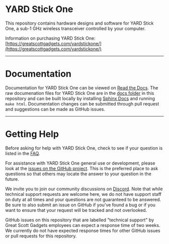 # YARD Stick One

This repository contains hardware designs and software for YARD Stick One, a sub-1 GHz wireless transceiver controlled by your computer.

Information on purchasing YARD Stick One: [https://greatscottgadgets.com/yardstickone/](https://greatscottgadgets.com/yardstickone/)

-------------------

# Documentation

Documentation for YARD Stick One can be viewed on [Read the Docs](https://yardstickone.readthedocs.io/en/latest/). The raw documenation files for YARD Stick One are in the [docs folder](https://github.com/greatscottgadgets/yardstick/tree/master/docs) in this repository and can be built locally by installing [Sphinx Docs](https://www.sphinx-doc.org/en/master/usage/installation.html) and running `make html`. Documentation changes can be submitted through pull request and suggestions can be made as GitHub issues. 

--------------------

# Getting Help

Before asking for help with YARD Stick One, check to see if your question is listed in the [FAQ](https://yardstickone.readthedocs.io/en/latest/faq.html).

For assistance with YARD Stick One general use or development, please look at the [issues on the GitHub project](https://github.com/greatscottgadgets/yardstick). This is the preferred place to ask questions so that others may locate the answer to your question in the future.

We invite you to join our community discussions on [Discord](https://discord.gg/rsfMw3rsU8). Note that while technical support requests are welcome here, we do not have support staff on duty at all times and your questions are not guaranteed to be answered. Be sure to also submit an issue on GitHub if you’ve found a bug or if you want to ensure that your request will be tracked and not overlooked.

GitHub issues on this repository that are labelled "technical support" by Great Scott Gadgets employees can expect a response time of two weeks. We currently do not have expected response times for other GitHub issues or pull requests for this repository. 
